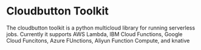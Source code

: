 # Cloudbutton Toolkit

The cloudbutton toolkit is a python multicloud library for running serverless jobs. Currently it supports AWS Lambda, IBM Cloud Functions, Google Cloud Funcitons, Azure FUnctions, Aliyun Function Compute, and knative
